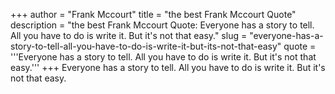 +++
author = "Frank Mccourt"
title = "the best Frank Mccourt Quote"
description = "the best Frank Mccourt Quote: Everyone has a story to tell. All you have to do is write it. But it's not that easy."
slug = "everyone-has-a-story-to-tell-all-you-have-to-do-is-write-it-but-its-not-that-easy"
quote = '''Everyone has a story to tell. All you have to do is write it. But it's not that easy.'''
+++
Everyone has a story to tell. All you have to do is write it. But it's not that easy.
